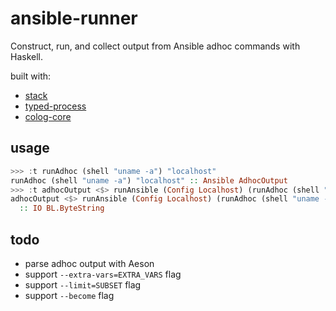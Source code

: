 # ansible-runner

Construct, run, and collect output from Ansible adhoc commands with Haskell.

built with:
* [stack](https://docs.haskellstack.org/en/stable/README/)
* [typed-process](http://hackage.haskell.org/package/typed-process)
* [colog-core](http://hackage.haskell.org/package/co-log-core)

## usage
``` haskell
>>> :t runAdhoc (shell "uname -a") "localhost"
runAdhoc (shell "uname -a") "localhost" :: Ansible AdhocOutput
>>> :t adhocOutput <$> runAnsible (Config Localhost) (runAdhoc (shell "uname -a") "localhost")
adhocOutput <$> runAnsible (Config Localhost) (runAdhoc (shell "uname -a") "localhost")
  :: IO BL.ByteString
```

## todo
* parse adhoc output with Aeson
* support `--extra-vars=EXTRA_VARS` flag
* support `--limit=SUBSET` flag
* support `--become` flag
